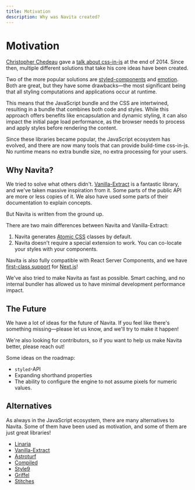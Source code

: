 ```yaml
---
title: Motivation
description: Why was Navita created?
---
```


# Motivation

[Christopher Chedeau](https://blog.vjeux.com/) gave
a [talk about css-in-js](https://blog.vjeux.com/2014/javascript/react-css-in-js-nationjs.html) at the end of 2014. Since
then, multiple different solutions that take his core ideas have been created.

Two of the more popular solutions are [styled-components](https://styled-components.com/)
and [emotion](https://emotion.sh/).
Both are great, but they have some drawbacks—the most significant being that all styling computations and applications
occur at runtime.

This means that the JavaScript bundle and the CSS are intertwined, resulting in a bundle that
combines both code and styles. While this approach offers benefits like encapsulation and dynamic styling, it can also
impact the initial page load performance, as the browser needs to process and apply styles before rendering the content.

Since these libraries became popular, the JavaScript ecosystem has evolved,
and there are now many tools that can provide build-time css-in-js.
No runtime means no extra bundle size, no extra processing for your users.

## Why Navita?

We tried to solve what others didn't.
[Vanilla-Extract](https://vanilla-extract.style/) is a fantastic library, and we've taken massive inspiration from it.
Some parts of the public API are more or less copies of it.
We also have used some parts of their documentation to explain concepts.

But Navita is written from the ground up.

There are two main differences between Navita and Vanilla-Extract:

1. Navita generates [Atomic CSS](300-styling.md#atomic-css) classes by default.
2. Navita doesn't require a special extension to work. You can co-locate your styles with your components.

Navita is also fully compatible with React Server Components, and we
have [first-class support](../200-integrations/300-next.md) for [Next.js](https://nextjs.org/)!

We've also tried to make Navita as fast as possible.
Smart caching, and no internal bundler has allowed us to have minimal development performance impact.

## The Future

We have a lot of ideas for the future of Navita.
If you feel like there's something missing—please let us know, and we'll try to make it happen!

We're also looking for contributors, so if you want to help us make Navita better, please reach out!

Some ideas on the roadmap:
- `styled`-API
- Expanding shorthand properties
- The ability to configure the engine to not assume pixels for numeric values.

## Alternatives

As always in the JavaScript ecosystem, there are many alternatives to Navita.
Some of them have been used as motivation, and some of them are just great libraries!

- [Linaria](https://linaria.dev/)
- [Vanilla-Extract](https://vanilla-extract.style/)
- [Astroturf](https://github.com/astroturfcss/astroturf)
- [Compiled](https://compiledcssinjs.com/)
- [Style9](https://style9.io/)
- [Griffel](https://github.com/microsoft/griffel)
- [Stitches](https://stitches.dev/)
